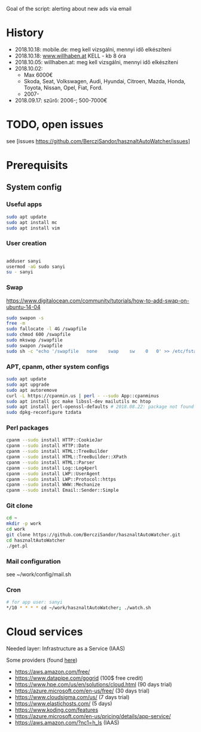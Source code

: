 Goal of the script: alerting about new ads via email

# History
 - 2018.10.18: mobile.de: meg kell vizsgálni, mennyi idő elkészíteni
 - 2018.10.18: www.willhaben.at KELL - kb 8 óra
 - 2018.10.05: willhaben.at: meg kell vizsgálni, mennyi idő elkészíteni
 - 2018.10.02:
   - Max 6000€
   - Skoda, Seat, Volkswagen, Audi, Hyundai, Citroen, Mazda, Honda, Toyota, Nissan, Opel, Fiat, Ford.
   - 2007-
 - 2018.09.17: szűrő: 2006-; 500-7000€

# TODO, open issues
see [issues https://github.com/BercziSandor/hasznaltAutoWatcher/issues]

# Prerequisits

## System config
### Useful apps
~~~~bash
sudo apt update
sudo apt install mc
sudo apt install vim

~~~~

### User creation
~~~~bash

adduser sanyi
usermod -aG sudo sanyi
su - sanyi
~~~~


### Swap
https://www.digitalocean.com/community/tutorials/how-to-add-swap-on-ubuntu-14-04
~~~~bash
sudo swapon -s
free -m
sudo fallocate -l 4G /swapfile
sudo chmod 600 /swapfile
sudo mkswap /swapfile
sudo swapon /swapfile
sudo sh -c "echo '/swapfile   none    swap    sw    0   0' >> /etc/fstab"
~~~~

### APT, cpanm, other system configs
~~~~bash
sudo apt update
sudo apt upgrade
sudo apt autoremove
curl -L https://cpanmin.us | perl - --sudo App::cpanminus
sudo apt install gcc make libssl-dev mailutils mc htop
sudo apt install perl-openssl-defaults # 2018.08.22: package not found
sudo dpkg-reconfigure tzdata
~~~~

### Perl packages
~~~~bash
cpanm --sudo install HTTP::CookieJar
cpanm --sudo install HTTP::Date
cpanm --sudo install HTML::TreeBuilder
cpanm --sudo install HTML::TreeBuilder::XPath
cpanm --sudo install HTML::Parser
cpanm --sudo install Log::Log4perl
cpanm --sudo install LWP::UserAgent
cpanm --sudo install LWP::Protocol::https
cpanm --sudo install WWW::Mechanize
cpanm --sudo install Email::Sender::Simple
~~~~

### Git clone
~~~~bash
cd ~
mkdir -p work
cd work
git clone https://github.com/BercziSandor/hasznaltAutoWatcher.git
cd hasznaltAutoWatcher
./get.pl
~~~~

### Mail configuration
see ~/work/config/mail.sh

### Cron
~~~~bash
# for app user: sanyi
*/10 * * * * cd ~/work/hasznaltAutoWatcher; ./watch.sh
~~~~


# Cloud services
Needed layer: Infrastructure as a Service (IAAS)

Some providers (found [here](http://www.techrepublic.com/blog/10-things/10-iaas-providers-who-provide-free-cloud-resources/))
 - https://aws.amazon.com/free/
 - https://www.datapipe.com/gogrid (100$ free credit)
 - https://www.hpe.com/us/en/solutions/cloud.html (90 days trial)
 - https://azure.microsoft.com/en-us/free/ (30 days trial)
 - https://www.cloudsigma.com/us/ (7 days trial)
 - https://www.elastichosts.com/ (5 days)
 - https://www.koding.com/features
 - https://azure.microsoft.com/en-us/pricing/details/app-service/
 - https://aws.amazon.com/?nc1=h_ls (IAAS)
